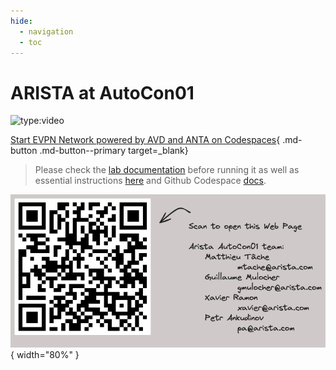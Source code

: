 ```yaml
---
hide:
  - navigation
  - toc
---
```

<style>
  .md-typeset h1,
  .md-content__button {
    display: none;
  }
</style>

# ARISTA at AutoCon01

<!-- ![type:video](assets/video/autocon-video.mp4) -->
<!-- <iframe width="80%" src="https://www.youtube.com/embed/KPAFfpiNZZg" allowfullscreen></iframe> -->
![type:video](https://www.youtube.com/embed/KPAFfpiNZZg)

[Start EVPN Network powered by AVD and ANTA on Codespaces](https://codespaces.new/arista-netdevops-community/one-click-se-demos?quickstart=1&devcontainer_path=.devcontainer%2Fcvaas-cvaas-and-avd-demo--evpn-mlag%2Fdevcontainer.json){ .md-button .md-button--primary target=_blank}

> Please check the [lab documentation](https://arista-netdevops-community.github.io/one-click-se-demos/cvaas-cvaas-and-avd-demo--evpn-mlag/cvaas-cvaas-and-avd-demo--evpn-mlag/) before running it as well as essential instructions [here](https://arista-netdevops-community.github.io/one-click-se-demos/) and Github Codespace [docs](https://github.com/features/codespaces).

![autocon01-qr](assets/img/autocon-qr.png){ width="80%" }
